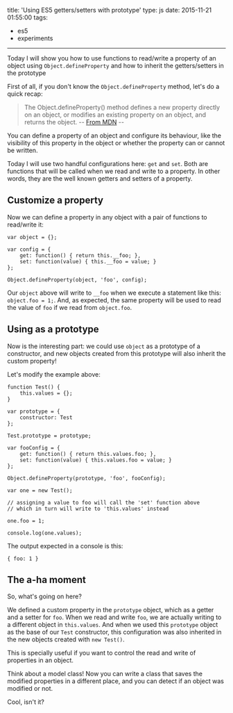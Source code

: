 title: 'Using ES5 getters/setters with prototype'
type: js
date: 2015-11-21 01:55:00
tags:
- es5
- experiments
---

Today I will show you how to use functions to read/write a property of an object using `Object.defineProperty` and how to inherit the getters/setters in the prototype

<!-- more -->

First of all, if you don't know the `Object.defineProperty` method, let's do a quick recap:

> The Object.defineProperty() method defines a new property directly on an object, or modifies an existing property on an object, and returns the object. -- [From MDN](https://developer.mozilla.org/en-US/docs/Web/JavaScript/Reference/Global_Objects/Object/defineProperty) --

You can define a property of an object and configure its behaviour, like the visibility of this property in the object or whether the property can or cannot be written.

Today I will use two handful configurations here: `get` and `set`. Both are functions that will be called when we read and write to a property. In other words, they are the well known getters and setters of a property.


## Customize a property

Now we can define a property in any object with a pair of functions to read/write it:

```
var object = {};

var config = {
	get: function() { return this.__foo; },
	set: function(value) { this.__foo = value; }
};

Object.defineProperty(object, 'foo', config);

```

Our `object` above will write to `__foo` when we execute a statement like this: `object.foo = 1;`. And, as expected, the same property will be used to read the value of `foo` if we read from `object.foo`.

## Using as a prototype

Now is the interesting part: we could use `object` as a prototype of a constructor, and new objects created from this prototype will also inherit the custom property!

Let's modify the example above:

```
function Test() {
	this.values = {};
}

var prototype = {
	constructor: Test
};

Test.prototype = prototype;

var fooConfig = {
	get: function() { return this.values.foo; },
	set: function(value) { this.values.foo = value; }
};

Object.defineProperty(prototype, 'foo', fooConfig);

var one = new Test();

// assigning a value to foo will call the 'set' function above
// which in turn will write to 'this.values' instead

one.foo = 1;

console.log(one.values);

```

The output expected in a console is this:

```
{ foo: 1 }
```

## The a-ha moment

So, what's going on here?

We defined a custom property in the `prototype` object, which as a getter and a setter for `foo`. When we read and write `foo`, we are actually writing to a different object in `this.values`. And when we used this `prototype` object as the base of our `Test` constructor, this configuration was also inherited in the new objects created with `new Test()`.

This is specially useful if you want to control the read and write of properties in an object.

Think about a model class! Now you can write a class that saves the modified properties in a different place, and you can detect if an object was modified or not.

Cool, isn't it?
